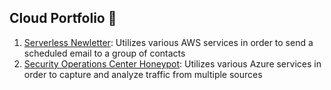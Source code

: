 ## Cloud Portfolio 👋

1. [Serverless Newletter](https://github.com/uchennak/Email-Newsletter): Utilizes various AWS services in order to send a scheduled email to a group of contacts
2. [Security Operations Center Honeypot](https://github.com/uchennak/Azure-Hnypot): Utilizes various Azure services in order to capture and analyze traffic from multiple sources
